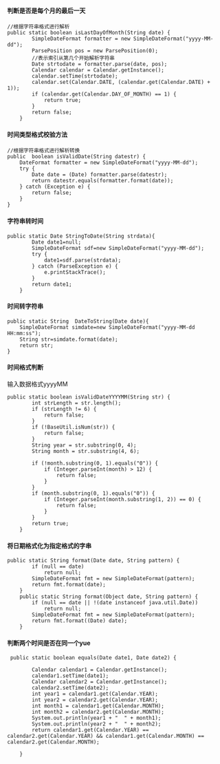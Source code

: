 #### 判断是否是每个月的最后一天

```
//根据字符串格式进行解析
public static boolean isLastDayOfMonth(String date) {
        SimpleDateFormat formatter = new SimpleDateFormat("yyyy-MM-dd");
        ParsePosition pos = new ParsePosition(0);
        //表示索引从第几个开始解析字符串
        Date strtodate = formatter.parse(date, pos);
        Calendar calendar = Calendar.getInstance();
        calendar.setTime(strtodate);
        calendar.set(Calendar.DATE, (calendar.get(Calendar.DATE) + 1));
        if (calendar.get(Calendar.DAY_OF_MONTH) == 1) {
            return true;
        }
        return false;
    }
```



#### 时间类型格式校验方法


    //根据字符串格式进行解析转换
    public  boolean isValidDate(String datestr) {
        DateFormat formatter = new SimpleDateFormat("yyyy-MM-dd");
        try {
            Date date = (Date) formatter.parse(datestr);
            return datestr.equals(formatter.format(date));
        } catch (Exception e) {
            return false;
        }
    }


#### 字符串转时间

```
public static Date StringToDate(String strdata){
		Date date1=null;
		SimpleDateFormat sdf=new SimpleDateFormat("yyyy-MM-dd");
		try {
			date1=sdf.parse(strdata);
		} catch (ParseException e) {
			e.printStackTrace();
		}
		return date1;
	}
```

#### 时间转字符串

```
public static String  DateToString(Date date){
	SimpleDateFormat simdate=new SimpleDateFormat("yyyy-MM-dd HH:mm:ss");
	String str=simdate.format(date);
	return str;
}
```



#### 时间格式判断

输入数据格式yyyyMM

```
public static boolean isValidDateYYYYMM(String str) {
        int strLength = str.length();
        if (strLength != 6) {
            return false;
        }
        if (!BaseUtil.isNum(str)) {
            return false;
        }
        String year = str.substring(0, 4);
        String month = str.substring(4, 6);

        if (!month.substring(0, 1).equals("0")) {
            if (Integer.parseInt(month) > 12) {
                return false;
            }
        }
        if (month.substring(0, 1).equals("0")) {
            if (Integer.parseInt(month.substring(1, 2)) == 0) {
                return false;
            }
        }
        return true;
    }
```



#### 将日期格式化为指定格式的字串

```
public static String format(Date date, String pattern) {
		if (null == date)
			return null;
		SimpleDateFormat fmt = new SimpleDateFormat(pattern);
		return fmt.format(date);
	}
	public static String format(Object date, String pattern) {
		if (null == date || !(date instanceof java.util.Date))
			return null;
		SimpleDateFormat fmt = new SimpleDateFormat(pattern);
		return fmt.format((Date) date);
	}
```

####  判断两个时间是否在同一个yue

```
 public static boolean equals(Date date1, Date date2) {
         
        Calendar calendar1 = Calendar.getInstance();
        calendar1.setTime(date1);
        Calendar calendar2 = Calendar.getInstance();
        calendar2.setTime(date2);
        int year1 = calendar1.get(Calendar.YEAR);
        int year2 = calendar2.get(Calendar.YEAR);
        int month1 = calendar1.get(Calendar.MONTH);
        int month2 = calendar2.get(Calendar.MONTH);
        System.out.println(year1 + "  " + month1);
        System.out.println(year2 + "  " + month2);
        return calendar1.get(Calendar.YEAR) == calendar2.get(Calendar.YEAR) && calendar1.get(Calendar.MONTH) == calendar2.get(Calendar.MONTH);
         
    } 
```



